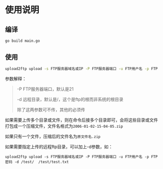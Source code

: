 # 使用说明

## 编译

```sh
go build main.go
```

## 使用

```sh
upload2ftp upload -s FTP服务器域名或IP -P FTP服务器端口 -u FTP用户名 -p FTP密码 需要上传的文件或目录
```

参数解释：

> -P FTP服务器端口，默认是21
>
> -d 远程目录，默认是/，这个是ftp的根而非系统的根目录
>
> 除了这两参数可不传，其他的必须传

如果需要上传多个目录或文件，则在命令后接多个目录即可，会将这些目录或文件打包成一个压缩文件，文件名格式为`2006-01-02-15-04-05.zip`

如果只有一个文件，压缩后的文件名为`原文件名.zip`

如果需要指定上传的远程ftp目录，可以加上-d参数，如：

```shell
upload2ftp upload -s FTP服务器域名或IP -P FTP服务器端口 -u FTP用户名 -p FTP密码 -d /test/  /test/test.txt
```